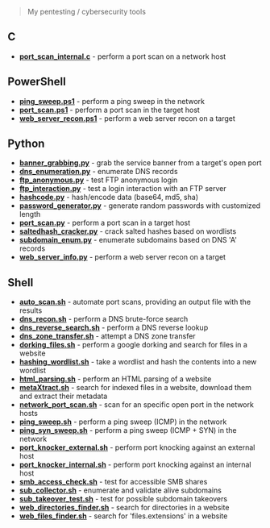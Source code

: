> My pentesting / cybersecurity tools

## C
* [**port_scan_internal.c**](https://github.com/rafaelbaldasso/Tools/blob/main/C/port_scan_internal.c) - perform a port scan on a network host

## PowerShell
* [**ping_sweep.ps1**](https://github.com/rafaelbaldasso/Tools/blob/main/PowerShell/ping_sweep.ps1) - perform a ping sweep in the network
* [**port_scan.ps1**](https://github.com/rafaelbaldasso/Tools/blob/main/PowerShell/port_scan.ps1) - perform a port scan in the target host
* [**web_server_recon.ps1**](https://github.com/rafaelbaldasso/Tools/blob/main/PowerShell/web_server_recon.ps1) - perform a web server recon on a target

## Python
* [**banner_grabbing.py**](https://github.com/rafaelbaldasso/Tools/blob/main/Python/banner_grabbing.py) - grab the service banner from a target's open port 
* [**dns_enumeration.py**](https://github.com/rafaelbaldasso/Tools/blob/main/Python/dns_enumeration.py) - enumerate DNS records
* [**ftp_anonymous.py**](https://github.com/rafaelbaldasso/Tools/blob/main/Python/ftp_anonymous.py) - test FTP anonymous login
* [**ftp_interaction.py**](https://github.com/rafaelbaldasso/Tools/blob/main/Python/ftp_interaction.py) - test a login interaction with an FTP server
* [**hashcode.py**](https://github.com/rafaelbaldasso/Tools/blob/main/Python/hashcode.py) - hash/encode data (base64, md5, sha)
* [**password_generator.py**](https://github.com/rafaelbaldasso/Tools/blob/main/Python/password_generator.py) - generate random passwords with customized length
* [**port_scan.py**](https://github.com/rafaelbaldasso/Tools/blob/main/Python/port_scan.py) - perform a port scan in a target host
* [**saltedhash_cracker.py**](https://github.com/rafaelbaldasso/Tools/blob/main/Python/saltedhash_cracker.py) - crack salted hashes based on wordlists
* [**subdomain_enum.py**](https://github.com/rafaelbaldasso/Tools/blob/main/Python/subdomain_enum.py) - enumerate subdomains based on DNS 'A' records
* [**web_server_info.py**](https://github.com/rafaelbaldasso/Tools/blob/main/Python/web_server_info.py) - perform a web server recon on a target

## Shell
* [**auto_scan.sh**](https://github.com/rafaelbaldasso/Tools/blob/main/Shell/auto_scan.sh) - automate port scans, providing an output file with the results
* [**dns_recon.sh**](https://github.com/rafaelbaldasso/Tools/blob/main/Shell/dns_recon.sh) - perform a DNS brute-force search
* [**dns_reverse_search.sh**](https://github.com/rafaelbaldasso/Tools/blob/main/Shell/dns_reverse_search.sh) - perform a DNS reverse lookup
* [**dns_zone_transfer.sh**](https://github.com/rafaelbaldasso/Tools/blob/main/Shell/dns_zone_transfer.sh) - attempt a DNS zone transfer
* [**dorking_files.sh**](https://github.com/rafaelbaldasso/Tools/blob/main/Shell/dorking_files.sh) - perform a google dorking and search for files in a website
* [**hashing_wordlist.sh**](https://github.com/rafaelbaldasso/Tools/blob/main/Shell/hashing_wordlist.sh) - take a wordlist and hash the contents into a new wordlist
* [**html_parsing.sh**](https://github.com/rafaelbaldasso/Tools/blob/main/Shell/html_parsing.sh) - perform an HTML parsing of a website
* [**metaXtract.sh**](https://github.com/rafaelbaldasso/Tools/blob/main/Shell/metaXtract.sh) - search for indexed files in a website, download them and extract their metadata
* [**network_port_scan.sh**](https://github.com/rafaelbaldasso/Tools/blob/main/Shell/network_port_scan.sh) - scan for an specific open port in the network hosts
* [**ping_sweep.sh**](https://github.com/rafaelbaldasso/Tools/blob/main/Shell/ping_sweep.sh) - perform a ping sweep (ICMP) in the network
* [**ping_syn_sweep.sh**](https://github.com/rafaelbaldasso/Tools/blob/main/Shell/ping_syn_sweep.sh) - perform a ping sweep (ICMP + SYN) in the network
* [**port_knocker_external.sh**](https://github.com/rafaelbaldasso/Tools/blob/main/Shell/port_knocker_external.sh) - perform port knocking against an external host
* [**port_knocker_internal.sh**](https://github.com/rafaelbaldasso/Tools/blob/main/Shell/port_knocker_internal.sh) - perform port knocking against an internal host
* [**smb_access_check.sh**](https://github.com/0xDuskr/Tools/blob/main/Shell/smb_access_check.sh) - test for accessible SMB shares 
* [**sub_collector.sh**](https://github.com/0xDuskr/Tools/blob/main/Shell/sub_collector.sh) - enumerate and validate alive subdomains
* [**sub_takeover_test.sh**](https://github.com/rafaelbaldasso/Tools/blob/main/Shell/sub_takeover_test.sh) - test for possible subdomain takeovers
* [**web_directories_finder.sh**](https://github.com/rafaelbaldasso/Tools/blob/main/Shell/web_directories_finder.sh) - search for directories in a website
* [**web_files_finder.sh**](https://github.com/rafaelbaldasso/Tools/blob/main/Shell/web_files_finder.sh) - search for 'files.extensions' in a website
